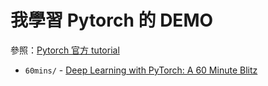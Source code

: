 我學習 Pytorch 的 DEMO
===

參照：[Pytorch 官方 tutorial](https://pytorch.org/tutorials/)

- `60mins/` - [Deep Learning with PyTorch: A 60 Minute Blitz](https://pytorch.org/tutorials/beginner/deep_learning_60min_blitz.html)